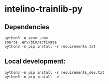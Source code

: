 
# intelino-trainlib-py


## Dependencies

```
python3 -m venv .env
source .env/bin/activate
python3 -m pip install -r requirements.txt
```


## Local development:

```
python3 -m pip install -r requirements_dev.txt
python3 -m pip install -e .
```

